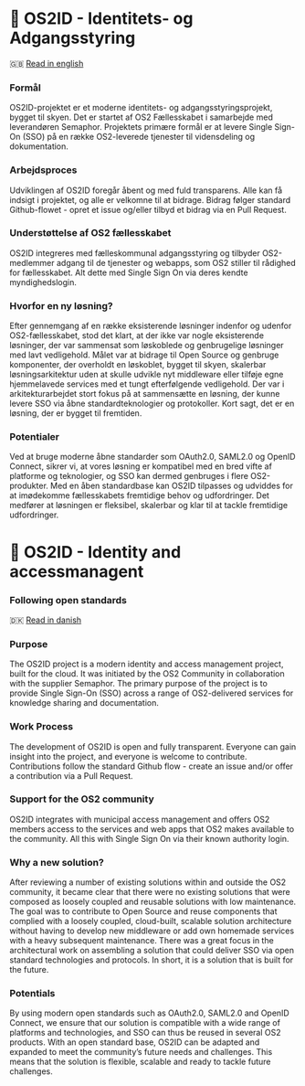 # 🪪 OS2ID - Identitets- og Adgangsstyring
🇬🇧 [Read in english](#-os2id---identity-and-accessmanagent)

### Formål
OS2ID-projektet er et moderne identitets- og adgangsstyringsprojekt, bygget til skyen. Det er startet af OS2 Fællesskabet i samarbejde med leverandøren Semaphor. Projektets primære formål er at levere Single Sign-On (SSO) på en række OS2-leverede tjenester til vidensdeling og dokumentation.

### Arbejdsproces
Udviklingen af OS2ID foregår åbent og med fuld transparens. Alle kan få indsigt i projektet, og alle er velkomne til at bidrage. Bidrag følger standard Github-flowet - opret et issue og/eller tilbyd et bidrag via en Pull Request.

### Understøttelse af OS2 fællesskabet
OS2ID integreres med fælleskommunal adgangsstyring og tilbyder OS2-medlemmer adgang til de tjenester og webapps, som OS2 stiller til rådighed for fællesskabet. Alt dette med Single Sign On via deres kendte myndighedslogin.

### Hvorfor en ny løsning?
Efter gennemgang af en række eksisterende løsninger indenfor og udenfor OS2-fællesskabet, stod det klart, at der ikke var nogle eksisterende løsninger, der var sammensat som løskoblede og genbrugelige løsninger med lavt vedligehold. Målet var at bidrage til Open Source og genbruge komponenter, der overholdt en løskoblet, bygget til skyen, skalerbar løsningsarkitektur uden at skulle udvikle nyt middleware eller tilføje egne hjemmelavede services med et tungt efterfølgende vedligehold. Der var i arkitekturarbejdet stort fokus på at sammensætte en løsning, der kunne levere SSO via åbne standardteknologier og protokoller.
Kort sagt, det er en løsning, der er bygget til fremtiden. 

### Potentialer
Ved at bruge moderne åbne standarder som OAuth2.0, SAML2.0 og OpenID Connect, sikrer vi, at vores løsning er kompatibel med en bred vifte af platforme og teknologier, og SSO kan dermed genbruges i flere OS2-produkter. Med en åben standardbase kan OS2ID tilpasses og udviddes for at imødekomme fællesskabets fremtidige behov og udfordringer.
Det medfører at løsningen er fleksibel, skalerbar og klar til at tackle fremtidige udfordringer.


# 

# 🪪 OS2ID - Identity and accessmanagent
### Following open standards
🇩🇰 [Read in danish](#-os2id---identitets--og-adgangsstyring)

### Purpose 
The OS2ID project is a modern identity and access management project, built for the cloud. It was initiated by the OS2 Community in collaboration with the supplier Semaphor. The primary purpose of the project is to provide Single Sign-On (SSO) across a range of OS2-delivered services for knowledge sharing and documentation.

### Work Process
The development of OS2ID is open and fully transparent. Everyone can gain insight into the project, and everyone is welcome to contribute. Contributions follow the standard Github flow - create an issue and/or offer a contribution via a Pull Request.

### Support for the OS2 community
OS2ID integrates with municipal access management and offers OS2 members access to the services and web apps that OS2 makes available to the community. All this with Single Sign On via their known authority login.

### Why a new solution?
After reviewing a number of existing solutions within and outside the OS2 community, it became clear that there were no existing solutions that were composed as loosely coupled and reusable solutions with low maintenance. The goal was to contribute to Open Source and reuse components that complied with a loosely coupled, cloud-built, scalable solution architecture without having to develop new middleware or add own homemade services with a heavy subsequent maintenance. There was a great focus in the architectural work on assembling a solution that could deliver SSO via open standard technologies and protocols. In short, it is a solution that is built for the future.

### Potentials
By using modern open standards such as OAuth2.0, SAML2.0 and OpenID Connect, we ensure that our solution is compatible with a wide range of platforms and technologies, and SSO can thus be reused in several OS2 products. With an open standard base, OS2ID can be adapted and expanded to meet the community’s future needs and challenges. This means that the solution is flexible, scalable and ready to tackle future challenges.